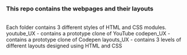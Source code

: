 <h3>This repo contains the webpages and their layouts</h3>
<br>
<body>
  Each folder contains 3 different styles of HTML and CSS modules.
  youtube_UX - contains a prototype clone of YouTube
  codepen_UX - contains a prototype clone of Codepen
  layouts_UX - contains 3 levels of different layouts designed using HTML and CSS
</body>
